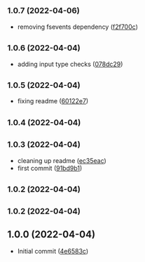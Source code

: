 ## <small>1.0.7 (2022-04-06)</small>

* removing fsevents dependency ([f2f700c](https://github.com/wmelton/stripe-money-format/commit/f2f700c))



## <small>1.0.6 (2022-04-04)</small>

* adding input type checks ([078dc29](https://github.com/wmelton/stripe-money-format/commit/078dc29))



## <small>1.0.5 (2022-04-04)</small>

* fixing readme ([60122e7](https://github.com/wmelton/stripe-money-format/commit/60122e7))



## <small>1.0.4 (2022-04-04)</small>




## <small>1.0.3 (2022-04-04)</small>

* cleaning up readme ([ec35eac](https://github.com/wmelton/stripe-money-format/commit/ec35eac))
* first commit ([91bd9b1](https://github.com/wmelton/stripe-money-format/commit/91bd9b1))



## <small>1.0.2 (2022-04-04)</small>




## <small>1.0.2 (2022-04-04)</small>




## 1.0.0 (2022-04-04)

* Initial commit ([4e6583c](https://github.com/wmelton/stripe-money-format/commit/4e6583c))




